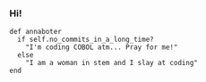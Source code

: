 ### Hi!

```
def annaboter
  if self.no_commits_in_a_long_time?
    "I'm coding COBOL atm... Pray for me!"
  else
    "I am a woman in stem and I slay at coding"
end
```

<!--
**annaboter/annaboter** is a ✨ _special_ ✨ repository because its `README.md` (this file) appears on your GitHub profile.

Here are some ideas to get you started:

- 🔭 I’m currently working on ...
- 🌱 I’m currently learning ...
- 👯 I’m looking to collaborate on ...
- 🤔 I’m looking for help with ...
- 💬 Ask me about ...
- 📫 How to reach me: ...
- 😄 Pronouns: ...
- ⚡ Fun fact: ...
-->
